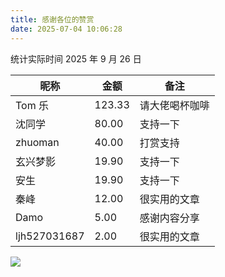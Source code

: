 ```yaml
---
title: 感谢各位的赞赏
date: 2025-07-04 10:06:28
---
```


统计实际时间 2025 年 9 月 26 日

| 昵称         | 金额   | 备注           |
| ------------ | ------ | -------------- |
| Tom 乐       | 123.33 | 请大佬喝杯咖啡 |
| 沈同学       | 80.00  | 支持一下       |
| zhuoman      | 40.00  | 打赏支持       |
| 玄兴梦影     | 19.90  | 支持一下       |
| 安生         | 19.90  | 支持一下       |
| 秦峰         | 12.00  | 很实用的文章   |
| Damo         | 5.00   | 感谢内容分享   |
| ljh527031687 | 2.00   | 很实用的文章   |

![](https://dl.playground.lazycat.cloud/guidelines/459/9d64a5fd-8d84-4834-849b-21d5372dc2a5.jpg)

